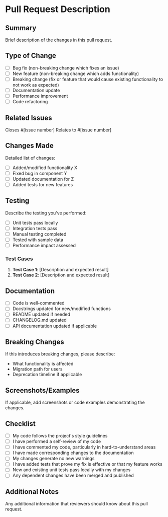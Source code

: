# Pull Request Description

## Summary
Brief description of the changes in this pull request.

## Type of Change
- [ ] Bug fix (non-breaking change which fixes an issue)
- [ ] New feature (non-breaking change which adds functionality)
- [ ] Breaking change (fix or feature that would cause existing functionality to not work as expected)
- [ ] Documentation update
- [ ] Performance improvement
- [ ] Code refactoring

## Related Issues
Closes #[issue number]
Relates to #[issue number]

## Changes Made
Detailed list of changes:
- [ ] Added/modified functionality X
- [ ] Fixed bug in component Y  
- [ ] Updated documentation for Z
- [ ] Added tests for new features

## Testing
Describe the testing you've performed:
- [ ] Unit tests pass locally
- [ ] Integration tests pass
- [ ] Manual testing completed
- [ ] Tested with sample data
- [ ] Performance impact assessed

### Test Cases
1. **Test Case 1**: [Description and expected result]
2. **Test Case 2**: [Description and expected result]

## Documentation
- [ ] Code is well-commented
- [ ] Docstrings updated for new/modified functions
- [ ] README updated if needed
- [ ] CHANGELOG.md updated
- [ ] API documentation updated if applicable

## Breaking Changes
If this introduces breaking changes, please describe:
- What functionality is affected
- Migration path for users
- Deprecation timeline if applicable

## Screenshots/Examples
If applicable, add screenshots or code examples demonstrating the changes.

## Checklist
- [ ] My code follows the project's style guidelines
- [ ] I have performed a self-review of my code
- [ ] I have commented my code, particularly in hard-to-understand areas
- [ ] I have made corresponding changes to the documentation
- [ ] My changes generate no new warnings
- [ ] I have added tests that prove my fix is effective or that my feature works
- [ ] New and existing unit tests pass locally with my changes
- [ ] Any dependent changes have been merged and published

## Additional Notes
Any additional information that reviewers should know about this pull request.